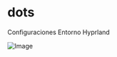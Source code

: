 # dots
Configuraciones Entorno Hyprland

![Image](https://github.com/user-attachments/assets/e800666d-a561-46bd-b198-3cdb1044d038)
